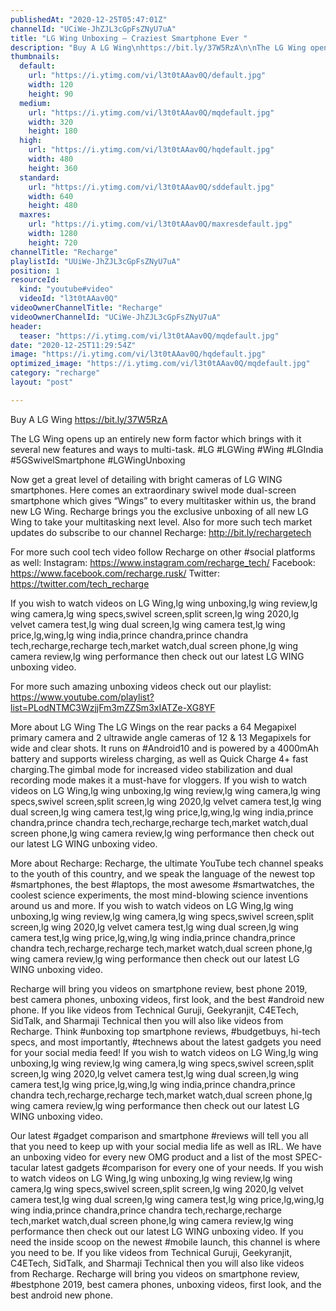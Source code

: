 ```yaml
---
publishedAt: "2020-12-25T05:47:01Z"
channelId: "UCiWe-JhZJL3cGpFsZNyU7uA"
title: "LG Wing Unboxing – Craziest Smartphone Ever ​"
description: "Buy A LG Wing\nhttps://bit.ly/37W5RzA\n\nThe LG Wing opens up an entirely new form factor which brings with it several new features and ways to multi-task. #LG #LGWing #Wing #LGIndia #5GSwivelSmartphone #LGWingUnboxing\n\nNow get a great level of detailing with bright cameras of LG WING smartphones. Here comes an extraordinary swivel mode dual-screen smartphone which gives “Wings” to every multitasker within us, the brand new LG Wing. Recharge brings you the exclusive unboxing of all new LG Wing to take your multitasking next level. Also for more such tech market updates do subscribe to our channel Recharge: http://bit.ly/rechargetech\n\nFor more such cool tech video follow Recharge on other #social platforms as well:\nInstagram: https://www.instagram.com/recharge_tech/\nFacebook: https://www.facebook.com/recharge.rusk/\nTwitter: https://twitter.com/tech_recharge\n\nIf you wish to watch videos on LG Wing,lg wing unboxing,lg wing review,lg wing camera,lg wing specs,swivel screen,split screen,lg wing 2020,lg velvet camera test,lg wing dual screen,lg wing camera test,lg wing price,lg,wing,lg wing india,prince chandra,prince chandra tech,recharge,recharge tech,market watch,dual screen phone,lg wing camera review,lg wing performance then check out our latest LG WING unboxing video.\n\nFor more such amazing unboxing videos check out our playlist: https://www.youtube.com/playlist?list=PLodNTMC3WzjjFm3mZZSm3xIATZe-XG8YF\n\nMore about LG Wing\nThe LG Wings on the rear packs a 64 Megapixel primary camera and 2 ultrawide angle cameras of 12 & 13 Megapixels for wide and clear shots. It runs on #Android10 and is powered by a 4000mAh battery and supports wireless charging, as well as Quick Charge 4+ fast charging.The gimbal mode for increased video stabilization and dual recording mode makes it a must-have for vloggers.  If you wish to watch videos on LG Wing,lg wing unboxing,lg wing review,lg wing camera,lg wing specs,swivel screen,split screen,lg wing 2020,lg velvet camera test,lg wing dual screen,lg wing camera test,lg wing price,lg,wing,lg wing india,prince chandra,prince chandra tech,recharge,recharge tech,market watch,dual screen phone,lg wing camera review,lg wing performance then check out our latest LG WING unboxing video.\n\nMore about Recharge: \nRecharge, the ultimate YouTube tech channel speaks to the youth of this country, and we speak the language of the newest top #smartphones, the best #laptops, the most awesome #smartwatches, the coolest science experiments, the most mind-blowing science inventions around us and more. If you wish to watch videos on LG Wing,lg wing unboxing,lg wing review,lg wing camera,lg wing specs,swivel screen,split screen,lg wing 2020,lg velvet camera test,lg wing dual screen,lg wing camera test,lg wing price,lg,wing,lg wing india,prince chandra,prince chandra tech,recharge,recharge tech,market watch,dual screen phone,lg wing camera review,lg wing performance then check out our latest LG WING unboxing video.\n\nRecharge will bring you videos on smartphone review, best phone 2019, best camera phones, unboxing videos, first look, and the best #android new phone. If you like videos from Technical Guruji, Geekyranjit, C4ETech, SidTalk, and Sharmaji Technical then you will also like videos from Recharge. Think #unboxing top smartphone reviews, #budgetbuys, hi-tech specs, and most importantly, #technews about the latest gadgets you need for your social media feed! If you wish to watch videos on LG Wing,lg wing unboxing,lg wing review,lg wing camera,lg wing specs,swivel screen,split screen,lg wing 2020,lg velvet camera test,lg wing dual screen,lg wing camera test,lg wing price,lg,wing,lg wing india,prince chandra,prince chandra tech,recharge,recharge tech,market watch,dual screen phone,lg wing camera review,lg wing performance then check out our latest LG WING unboxing video.\n\nOur latest #gadget comparison and smartphone #reviews will tell you all that you need to keep up with your social media life as well as IRL. We have an unboxing video for every new OMG product and a list of the most SPEC-tacular latest gadgets #comparison for every one of your needs. If you wish to watch videos on LG Wing,lg wing unboxing,lg wing review,lg wing camera,lg wing specs,swivel screen,split screen,lg wing 2020,lg velvet camera test,lg wing dual screen,lg wing camera test,lg wing price,lg,wing,lg wing india,prince chandra,prince chandra tech,recharge,recharge tech,market watch,dual screen phone,lg wing camera review,lg wing performance then check out our latest LG WING unboxing video. If you need the inside scoop on the newest #mobile launch, this channel is where you need to be. If you like videos from Technical Guruji, Geekyranjit, C4ETech, SidTalk, and Sharmaji Technical then you will also like videos from Recharge. Recharge will bring you videos on smartphone review, #bestphone 2019, best camera phones, unboxing videos, first look, and the best android new phone."
thumbnails:
  default:
    url: "https://i.ytimg.com/vi/l3t0tAAav0Q/default.jpg"
    width: 120
    height: 90
  medium:
    url: "https://i.ytimg.com/vi/l3t0tAAav0Q/mqdefault.jpg"
    width: 320
    height: 180
  high:
    url: "https://i.ytimg.com/vi/l3t0tAAav0Q/hqdefault.jpg"
    width: 480
    height: 360
  standard:
    url: "https://i.ytimg.com/vi/l3t0tAAav0Q/sddefault.jpg"
    width: 640
    height: 480
  maxres:
    url: "https://i.ytimg.com/vi/l3t0tAAav0Q/maxresdefault.jpg"
    width: 1280
    height: 720
channelTitle: "Recharge"
playlistId: "UUiWe-JhZJL3cGpFsZNyU7uA"
position: 1
resourceId:
  kind: "youtube#video"
  videoId: "l3t0tAAav0Q"
videoOwnerChannelTitle: "Recharge"
videoOwnerChannelId: "UCiWe-JhZJL3cGpFsZNyU7uA"
header:
  teaser: "https://i.ytimg.com/vi/l3t0tAAav0Q/mqdefault.jpg"
date: "2020-12-25T11:29:54Z"
image: "https://i.ytimg.com/vi/l3t0tAAav0Q/hqdefault.jpg"
optimized_image: "https://i.ytimg.com/vi/l3t0tAAav0Q/mqdefault.jpg"
category: "recharge"
layout: "post"

---
```

Buy A LG Wing
https://bit.ly/37W5RzA

The LG Wing opens up an entirely new form factor which brings with it several new features and ways to multi-task. #LG #LGWing #Wing #LGIndia #5GSwivelSmartphone #LGWingUnboxing

Now get a great level of detailing with bright cameras of LG WING smartphones. Here comes an extraordinary swivel mode dual-screen smartphone which gives “Wings” to every multitasker within us, the brand new LG Wing. Recharge brings you the exclusive unboxing of all new LG Wing to take your multitasking next level. Also for more such tech market updates do subscribe to our channel Recharge: http://bit.ly/rechargetech

For more such cool tech video follow Recharge on other #social platforms as well:
Instagram: https://www.instagram.com/recharge_tech/
Facebook: https://www.facebook.com/recharge.rusk/
Twitter: https://twitter.com/tech_recharge

If you wish to watch videos on LG Wing,lg wing unboxing,lg wing review,lg wing camera,lg wing specs,swivel screen,split screen,lg wing 2020,lg velvet camera test,lg wing dual screen,lg wing camera test,lg wing price,lg,wing,lg wing india,prince chandra,prince chandra tech,recharge,recharge tech,market watch,dual screen phone,lg wing camera review,lg wing performance then check out our latest LG WING unboxing video.

For more such amazing unboxing videos check out our playlist: https://www.youtube.com/playlist?list=PLodNTMC3WzjjFm3mZZSm3xIATZe-XG8YF

More about LG Wing
The LG Wings on the rear packs a 64 Megapixel primary camera and 2 ultrawide angle cameras of 12 & 13 Megapixels for wide and clear shots. It runs on #Android10 and is powered by a 4000mAh battery and supports wireless charging, as well as Quick Charge 4+ fast charging.The gimbal mode for increased video stabilization and dual recording mode makes it a must-have for vloggers.  If you wish to watch videos on LG Wing,lg wing unboxing,lg wing review,lg wing camera,lg wing specs,swivel screen,split screen,lg wing 2020,lg velvet camera test,lg wing dual screen,lg wing camera test,lg wing price,lg,wing,lg wing india,prince chandra,prince chandra tech,recharge,recharge tech,market watch,dual screen phone,lg wing camera review,lg wing performance then check out our latest LG WING unboxing video.

More about Recharge: 
Recharge, the ultimate YouTube tech channel speaks to the youth of this country, and we speak the language of the newest top #smartphones, the best #laptops, the most awesome #smartwatches, the coolest science experiments, the most mind-blowing science inventions around us and more. If you wish to watch videos on LG Wing,lg wing unboxing,lg wing review,lg wing camera,lg wing specs,swivel screen,split screen,lg wing 2020,lg velvet camera test,lg wing dual screen,lg wing camera test,lg wing price,lg,wing,lg wing india,prince chandra,prince chandra tech,recharge,recharge tech,market watch,dual screen phone,lg wing camera review,lg wing performance then check out our latest LG WING unboxing video.

Recharge will bring you videos on smartphone review, best phone 2019, best camera phones, unboxing videos, first look, and the best #android new phone. If you like videos from Technical Guruji, Geekyranjit, C4ETech, SidTalk, and Sharmaji Technical then you will also like videos from Recharge. Think #unboxing top smartphone reviews, #budgetbuys, hi-tech specs, and most importantly, #technews about the latest gadgets you need for your social media feed! If you wish to watch videos on LG Wing,lg wing unboxing,lg wing review,lg wing camera,lg wing specs,swivel screen,split screen,lg wing 2020,lg velvet camera test,lg wing dual screen,lg wing camera test,lg wing price,lg,wing,lg wing india,prince chandra,prince chandra tech,recharge,recharge tech,market watch,dual screen phone,lg wing camera review,lg wing performance then check out our latest LG WING unboxing video.

Our latest #gadget comparison and smartphone #reviews will tell you all that you need to keep up with your social media life as well as IRL. We have an unboxing video for every new OMG product and a list of the most SPEC-tacular latest gadgets #comparison for every one of your needs. If you wish to watch videos on LG Wing,lg wing unboxing,lg wing review,lg wing camera,lg wing specs,swivel screen,split screen,lg wing 2020,lg velvet camera test,lg wing dual screen,lg wing camera test,lg wing price,lg,wing,lg wing india,prince chandra,prince chandra tech,recharge,recharge tech,market watch,dual screen phone,lg wing camera review,lg wing performance then check out our latest LG WING unboxing video. If you need the inside scoop on the newest #mobile launch, this channel is where you need to be. If you like videos from Technical Guruji, Geekyranjit, C4ETech, SidTalk, and Sharmaji Technical then you will also like videos from Recharge. Recharge will bring you videos on smartphone review, #bestphone 2019, best camera phones, unboxing videos, first look, and the best android new phone.